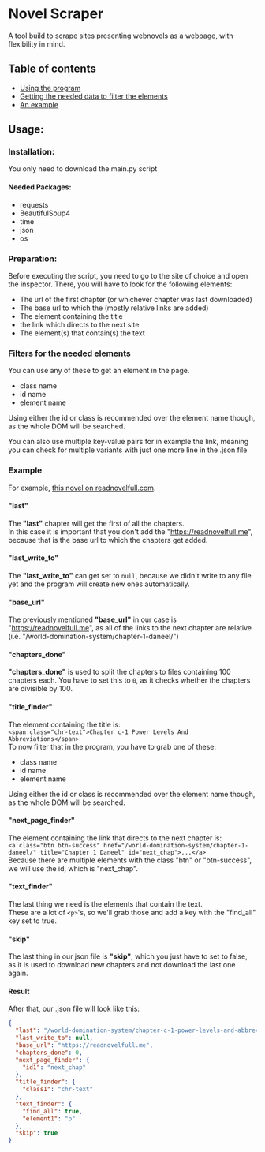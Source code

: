 # Novel Scraper
A tool build to scrape sites presenting webnovels as a webpage,
with flexibility in mind.

## Table of contents
- [Using the program](#Usage)
- [Getting the needed data to filter the elements](#Preparation)
- [An example](#Example)

## Usage:
### Installation:
You only need to download the main.py script
#### Needed Packages:
- requests
- BeautifulSoup4
- time
- json
- os
### Preparation:
Before executing the script, you need to go to the site of choice and open the inspector.
There, you will have to look for the following elements:
- The url of the first chapter (or whichever chapter was last downloaded)
- The base url to which the (mostly relative links are added)
- The element containing the title
- the link which directs to the next site
- The element(s) that contain(s) the text

### Filters for the needed elements
You can use any of these to get an element in the page.
- class name
- id name
- element name

Using either the id or class is recommended over the element name though, as the whole DOM will be searched.

You can also use multiple key-value pairs for in example the link, meaning you can check 
for multiple variants with just one more line in the .json file

### Example
For example, [this novel on readnovelfull.com](https://readnovelfull.me/world-domination-system/chapter-c-1-power-levels-and-abbreviations/).

#### "last"
The **"last"** chapter will get the first of all the chapters.<br>
In this case it is important that you don't add the "https://readnovelfull.me", because that is
the base url to which the chapters get added.

#### "last_write_to"
The **"last_write_to"** can get set to `null`, because we didn't write to any file yet and
the program will create new ones automatically.

#### "base_url"
The previously mentioned **"base_url"** in our case is "https://readnovelfull.me", as all of the
links to the next chapter are relative (i.e. "/world-domination-system/chapter-1-daneel/")

#### "chapters_done"
**"chapters_done"** is used to split the chapters to files containing 100 chapters each.
You have to set this to `0`, as it checks whether the chapters are divisible
by 100.

#### "title_finder"
The element containing the title is: 
<br>`<span class="chr-text">Chapter c-1 Power Levels And Abbreviations</span>`
<br> To now filter that in the program, you have to grab one of these:
- class name
- id name
- element name

Using either the id or class is recommended over the element name though, as the whole DOM will be searched.

#### "next_page_finder"
The element containing the link that directs to the next chapter is:
<br>`<a class="btn btn-success" href="/world-domination-system/chapter-1-daneel/" title="Chapter 1 Daneel" id="next_chap">...</a>`
<br>Because there are multiple elements with the class "btn" or "btn-success", we will use the id, which is "next_chap".

#### "text_finder"
The last thing we need is the elements that contain the text.
<br>These are a lot of `<p>`'s, so we'll grab those and add a key with the "find_all" key set to true.

#### "skip"
The last thing in our json file is **"skip"**, which you just have to set to false, as it is
used to download new chapters and not download the last one again.

#### Result
After that, our .json file will look like this:
```json
{
  "last": "/world-domination-system/chapter-c-1-power-levels-and-abbreviations/",
  "last_write_to": null,
  "base_url": "https://readnovelfull.me",
  "chapters_done": 0,
  "next_page_finder": {
    "id1": "next_chap"
  },
  "title_finder": {
    "class1": "chr-text"
  },
  "text_finder": {
    "find_all": true,
    "element1": "p"
  },
  "skip": true
}
```